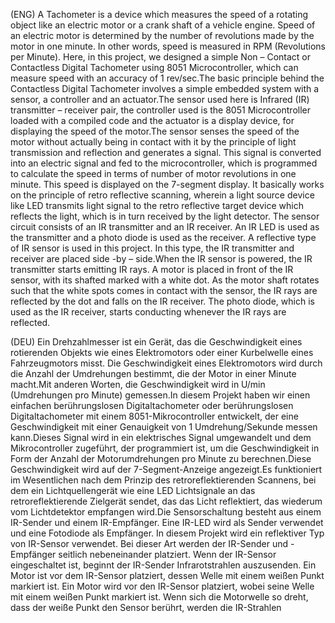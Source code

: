 (ENG) A Tachometer is a device which measures the speed of a rotating object like an electric motor or a crank shaft of a vehicle engine. Speed of an electric motor is determined by the number of revolutions made by the motor in one minute. In other words, speed is measured in RPM (Revolutions per Minute). Here, in this project, we designed a simple Non – Contact or Contactless Digital Tachometer using 8051 Microcontroller, which can measure speed with an accuracy of 1 rev/sec.The basic principle behind the Contactless Digital Tachometer involves a simple embedded system with a sensor, a controller and an actuator.The sensor used here is Infrared (IR) transmitter – receiver pair, the controller used is the 8051 Microcontroller loaded with a compiled code and the actuator is a display device, for displaying the speed of the motor.The sensor senses the speed of the motor without actually being in contact with it by the principle of light transmission and reflection and generates a signal. This signal is converted into an electric signal and fed to the microcontroller, which is programmed to calculate the speed in terms of number of motor revolutions in one minute. This speed is displayed on the 7-segment display.  It basically works on the principle of retro reflective scanning, wherein a light source device like LED transmits light signal to the retro reflective target device which reflects the light, which is in turn received by the light detector.  The sensor circuit consists of an IR transmitter and an IR receiver. An IR LED is used as the transmitter and a photo diode is used as the receiver.  A reflective type of IR sensor is used in this project. In this type, the IR transmitter and receiver are placed side -by – side.When the IR sensor is powered, the IR transmitter starts emitting IR rays.  A motor is placed in front of the IR sensor, with its shafted marked with a white dot. As the motor shaft rotates such that the white spots comes in contact with the sensor, the IR rays are reflected by the dot and falls on the IR receiver.   The photo diode, which is used as the IR receiver, starts conducting whenever the IR rays are reflected.

(DEU) Ein Drehzahlmesser ist ein Gerät, das die Geschwindigkeit eines rotierenden Objekts wie eines Elektromotors oder einer Kurbelwelle eines Fahrzeugmotors misst. Die Geschwindigkeit eines Elektromotors wird durch die Anzahl der Umdrehungen bestimmt, die der Motor in einer Minute macht.Mit anderen Worten, die Geschwindigkeit wird in U/min (Umdrehungen pro Minute) gemessen.In diesem Projekt haben wir einen einfachen berührungslosen Digitaltachometer oder berührungslosen Digitaltachometer mit einem 8051-Mikrocontroller entwickelt, der eine Geschwindigkeit mit einer Genauigkeit von 1 Umdrehung/Sekunde messen kann.Dieses Signal wird in ein elektrisches Signal umgewandelt und dem Mikrocontroller zugeführt, der programmiert ist, um die Geschwindigkeit in Form der Anzahl der Motorumdrehungen pro Minute zu berechnen.Diese Geschwindigkeit wird auf der 7-Segment-Anzeige angezeigt.Es funktioniert im Wesentlichen nach dem Prinzip des retroreflektierenden Scannens, bei dem ein Lichtquellengerät wie eine LED Lichtsignale an das retroreflektierende Zielgerät sendet, das das Licht reflektiert, das wiederum vom Lichtdetektor empfangen wird.Die Sensorschaltung besteht aus einem IR-Sender und einem IR-Empfänger. Eine IR-LED wird als Sender verwendet und eine Fotodiode als Empfänger. In diesem Projekt wird ein reflektiver Typ von IR-Sensor verwendet. Bei dieser Art werden der IR-Sender und -Empfänger seitlich nebeneinander platziert. Wenn der IR-Sensor eingeschaltet ist, beginnt der IR-Sender Infrarotstrahlen auszusenden. Ein Motor ist vor dem IR-Sensor platziert, dessen Welle mit einem weißen Punkt markiert ist. Ein Motor wird vor den IR-Sensor platziert, wobei seine Welle mit einem weißen Punkt markiert ist. Wenn sich die Motorwelle so dreht, dass der weiße Punkt den Sensor berührt, werden die IR-Strahlen 

